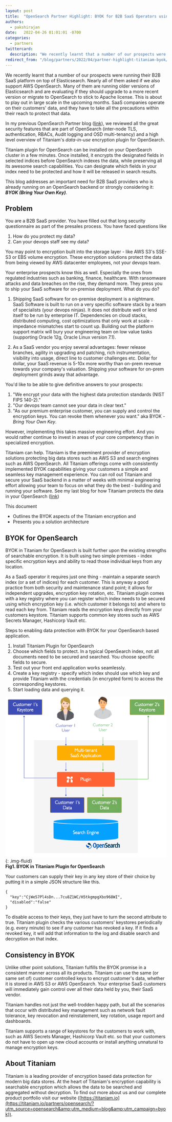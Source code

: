 ```yaml
---
layout: post
title:  "OpenSearch Partner Highlight: BYOK for B2B SaaS Operators using OpenSearch"
authors:
  - pakshirajan 
date:   2022-04-26 01:01:01 -0700
categories:
  - partners
twittercard:
  description: "We recently learnt that a number of our prospects were running their B2B SaaS platform on top of Elasticsearch. Nearly all of them asked if we also support AWS OpenSearch. Many of them are running older versions of Elasticsearch and are evaluating if they should upgrade to a more recent version or migrate to OpenSearch to stick to Apache license. This is about to play out in large scale in the upcoming months. SaaS companies operate on their customers' data, and they have to take all the precautions within their reach to protect that data."
redirect_from: "/blog/partners/2022/04/partner-highlight-titaniam-byok/"
---
```


We recently learnt that a number of our prospects were running their B2B SaaS platform on top of Elasticsearch. Nearly all of them asked if we also support AWS OpenSearch. Many of them are running older versions of Elasticsearch and are evaluating if they should upgrade to a more recent version or migrate to OpenSearch to stick to Apache license. This is about to play out in large scale in the upcoming months. SaaS companies operate on their customers' data, and they have to take all the precautions within their reach to protect that data. 

In my previous OpenSearch Partner blog ([link](https://opensearch.org/blog/partners/2021/08/partner-highlight-titaniam/)), we reviewed all the great security features that are part of OpenSearch (inter-node TLS, authentication, RBACs, Audit logging and OSD multi-tenancy) and a high level overview of Titaniam's _data-in-use_ encryption plugin for OpenSearch.

Titaniam plugin for OpenSearch can be installed on your OpenSearch cluster in a few minutes. Once installed, it encrypts the designated fields in selected indices before OpenSearch indexes the data, while preserving all its awesome search capabilities. You can designate which fields in your index need to be protected and how it will be released in search results.

This blog addresses an important need for B2B SaaS providers who is already running on an OpenSearch backend or strongly considering it: _**BYOK (Bring Your Own Key)**_.

## Problem

You are a B2B SaaS provider. You have filled out that long security questionnaire as part of the presales process. You have faced questions like 
1. How do you protect my data? 
2. Can your devops staff see my data?

You may point to encryption built into the storage layer - like AWS S3&#39;s SSE-S3 or EBS volume encryption. These encryption solutions protect the data from being viewed by AWS datacenter employees, not your devops team.

Your enterprise prospects know this as well. Especially the ones from regulated industries such as banking, finance, healthcare. With ransomware attacks and data breaches on the rise, they demand more. They press you to ship your SaaS software for on-premise deployment. What do you do?

1. Shipping SaaS software for on-premise deployment is a nightmare. SaaS Software is built to run on a very specific software stack by a team of specialists (your devops ninjas). It does not distribute well or lend itself to be run by enterprise IT. Dependencies on cloud stacks, distributed computing, cost optimizations that only work at scale - impedance mismatches start to count up. Building out the platform support matrix will bury your engineering team on low value tasks (supporting Oracle 12g, Oracle Linux version 7.1).

2. As a SaaS vendor you enjoy several advantages: fewer release branches, agility in upgrading and patching, rich instrumentation, visibility into usage, direct line to customer challenges etc. Dollar for dollar, your SaaS revenue is 5-10x more worthy than on-prem revenue towards your company&#39;s valuation. Shipping your software for on-prem deployment grinds away that advantage.

You&#39;d like to be able to give definitive answers to your prospects:

1. &quot;We encrypt your data with the highest data protection standards (NIST FIPS 140-2).&quot;
2. &quot;Our devops team cannot see your data in clear text.&quot;
3. &quot;As our premium enterprise customer, you can supply and control the encryption keys. You can revoke them whenever you want.&quot; aka BYOK - _Bring Your Own Key_.

However, implementing this takes massive engineering effort. And you would rather continue to invest in areas of your core competency than in specialized encryption.

Titaniam can help. Titaniam is the preeminent provider of encryption solutions protecting big data stores such as AWS S3 and search engines such as AWS OpenSearch. All Titaniam offerings come with consistently implemented BYOK capabilities giving your customers a simple and seamless key management experience. You can roll out Titaniam and secure your SaaS backend in a matter of weeks with minimal engineering effort allowing your team to focus on what they do the best - building and running your software. See my last blog for how Titaniam protects the data in your OpenSearch ([link](https://opensearch.org/blog/partners/2021/08/partner-highlight-titaniam/))

This document

- Outlines the BYOK aspects of the Titaniam encryption and
- Presents you a solution architecture

## BYOK for OpenSearch

BYOK in Titaniam for OpenSearch is built further upon the existing strengths of searchable encryption. It is built using two simple premises - index specific encryption keys and ability to read those individual keys from any location.

As a SaaS operator it requires just one thing - maintain a separate search index (or a set of indices) for each customer. This is anyway a good practice from both security and maintenance stand point; it allows for independent upgrades, encryption key rotation, etc. Titaniam plugin comes with a key registry where you can register which index needs to be secured using which encryption key (i.e. which customer it belongs to) and where to read each key from. Titaniam reads the encryption keys directly from your customers keystore. Titaniam supports common key stores such as AWS Secrets Manager, Hashicorp Vault etc.

Steps to enabling data protection with BYOK for your OpenSearch based application.

1. Install Titaniam Plugin for OpenSearch
2. Choose which fields to protect. In a typical OpenSearch index, not all documents need to be secured and searched. You choose specific fields to secure.
3. Test out your front end application works seamlessly.
4. Create a key registry - specify which index should use which key and provide Titaniam with the credentials (in encrypted form) to access the corresponding keystores.
5. Start loading data and querying it.

![query-results](/assets/media/blog-images/2022-04-26-partner-highlight-titaniam/BYOK_Opensearch.png){: .img-fluid}  
**Fig1. BYOK in Titaniam Plugin for OpenSearch**

Your customers can supply their key in any key store of their choice by putting it in a simple JSON structure like this.

    {
      "key":"CjWe57Pl4sDn...7cu8Z1WC/H5tkgmpgXbo968WI",
      "disabled":"false"
    }

To disable access to their keys, they just have to turn the second attribute to true. Titaniam plugin checks the various customers&#39; keystores periodically (e.g. every minute) to see if any customer has revoked a key. If it finds a revoked key, it will add that information to the log and disable search and decryption on that index.

## Consistency in BYOK

Unlike other point solutions, Titaniam fulfills the BYOK promise in a consistent manner across all its products. Titaniam can use the same (or same set of) customer controlled keys to encrypt customer&#39;s data, whether it is stored in AWS S3 or AWS OpenSearch. Your enterprise SaaS customers will immediately gain control over all their data held by you, their SaaS vendor.

Titaniam handles not just the well-trodden happy path, but all the scenarios that occur with distributed key management such as network fault tolerance, key revocation and reinstatement, key rotation, usage report and dashboards.

Titaniam supports a range of keystores for the customers to work with, such as AWS Secrets Manager, Hashicorp Vault etc. so that your customers do not have to open up new cloud accounts or install anything unnatural to manage encryption keys.

## About Titaniam

Titaniam is a leading provider of encryption based data protection for modern big data stores. At the heart of Titaniam&#39;s encryption capability is searchable encryption which allows the data to be searched and aggregated without decryption. To find out more about us and our complete product portfolio visit our website ([https://titaniam.io](https://titaniam.io/partners/opensearch/?utm_source=opensearch&amp;utm_medium=blog&amp;utm_campaign=byok)).

